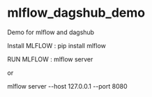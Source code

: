 # mlflow_dagshub_demo

Demo for mlflow and dagshub

Install MLFLOW : pip install mlflow

RUN MLFLOW : mlflow server

or 

mlflow server --host 127.0.0.1 --port 8080
